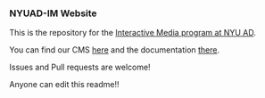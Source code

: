 ### NYUAD-IM Website

This is the repository for the [Interactive Media program at NYU AD](http://nyuad.im).

You can find our CMS [here](http://github.com/nyuad-im/website-panel) and the documentation [there](http://github.com/nyuad-im/website-panel).

Issues and Pull requests are welcome!

Anyone can edit this readme!!
